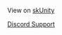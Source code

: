 View on [skUnity](https://forums.skunity.com/resources/pluginguard-tab-hider-cheat-detection.1516/)  

[Discord Support](https://discord.gg/py3hrJJvfy)
